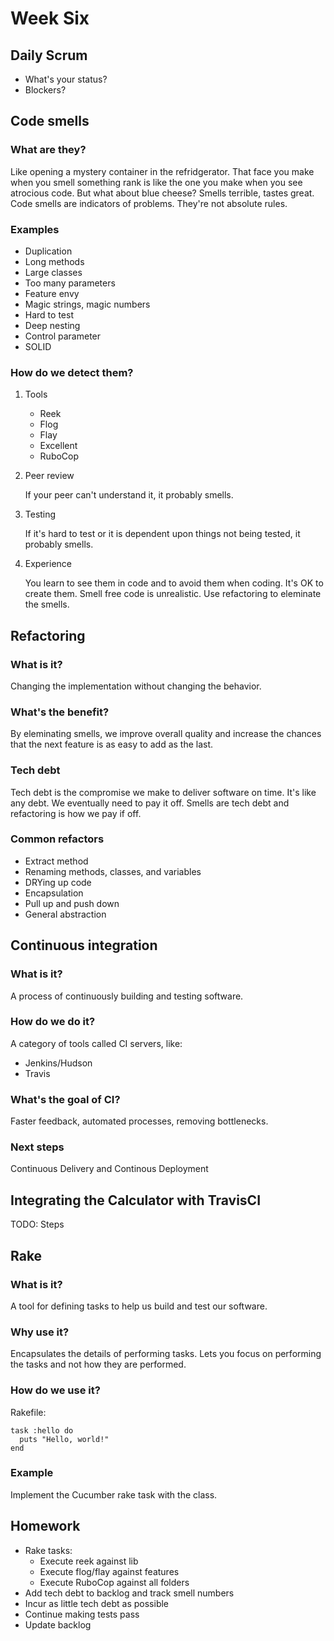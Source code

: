 # Week Six

## Daily Scrum

-   What's your status?
-   Blockers?

## Code smells

### What are they?

Like opening a mystery container in the refridgerator. That face you make when you smell something
rank is like the one you make when you see atrocious code. But what about blue cheese? Smells 
terrible, tastes great. Code smells are indicators of problems. They're not absolute rules.

### Examples

-   Duplication
-   Long methods
-   Large classes
-   Too many parameters
-   Feature envy
-   Magic strings, magic numbers
-   Hard to test
-   Deep nesting
-   Control parameter
-   SOLID

### How do we detect them?

1.  Tools

    -   Reek
    -   Flog
    -   Flay
    -   Excellent
    -   RuboCop

2.  Peer review

    If your peer can't understand it, it probably smells.

3.  Testing

    If it's hard to test or it is dependent upon things not being tested, it probably smells.

4.  Experience

    You learn to see them in code and to avoid them when coding. It's OK to create them. Smell free 
    code is unrealistic. Use refactoring to eleminate the smells.

## Refactoring

### What is it?

Changing the implementation without changing the behavior.

### What's the benefit?

By eleminating smells, we improve overall quality and increase the chances that the next feature is 
as easy to add as the last.

### Tech debt

Tech debt is the compromise we make to deliver software on time. It's like any debt. We eventually need 
to pay it off. Smells are tech debt and refactoring is how we pay if off.

### Common refactors

-   Extract method
-   Renaming methods, classes, and variables
-   DRYing up code
-   Encapsulation
-   Pull up and push down
-   General abstraction

## Continuous integration

### What is it?

A process of continuously building and testing software.

### How do we do it?

A category of tools called CI servers, like:
-   Jenkins/Hudson
-   Travis

### What's the goal of CI?

Faster feedback, automated processes, removing bottlenecks.

### Next steps

Continuous Delivery and Continous Deployment

## Integrating the Calculator with TravisCI

TODO: Steps

## Rake

### What is it?

A tool for defining tasks to help us build and test our software.

### Why use it?

Encapsulates the details of performing tasks. Lets you focus on performing the tasks and not 
how they are performed.

### How do we use it?

Rakefile:

    task :hello do
      puts "Hello, world!"
    end

### Example

Implement the Cucumber rake task with the class.

## Homework

-   Rake tasks:
    -   Execute reek against lib
    -   Execute flog/flay against features
    -   Execute RuboCop against all folders
-   Add tech debt to backlog and track smell numbers
-   Incur as little tech debt as possible
-   Continue making tests pass
-   Update backlog
